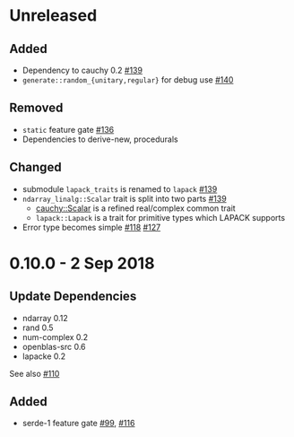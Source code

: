 Unreleased
===========

Added
--------
- Dependency to cauchy 0.2 [#139](../../pull/139)
- `generate::random_{unitary,regular}` for debug use [#140](../../pull/140) 

Removed
----------
- `static` feature gate [#136](../../pull/136) 
- Dependencies to derive-new, procedurals

Changed
---------
- submodule `lapack_traits` is renamed to `lapack` [#139](../../pull/139)
- `ndarray_linalg::Scalar` trait is split into two parts [#139](../../pull/139)
  - [cauchy::Scalar](https://docs.rs/cauchy/0.2.0/cauchy/trait.Scalar.html) is a refined real/complex common trait
  - `lapack::Lapack` is a trait for primitive types which LAPACK supports
- Error type becomes simple [#118](../../pull/118) [#127](../../pull/127)

0.10.0 - 2 Sep 2018
=======

Update Dependencies
--------------------

- ndarray 0.12
- rand 0.5
- num-complex 0.2
- openblas-src 0.6
- lapacke 0.2

See also [#110](../../pull/110)

Added
------
- serde-1 feature gate [#99](../../pull/99), [#116](../../pull/116)
